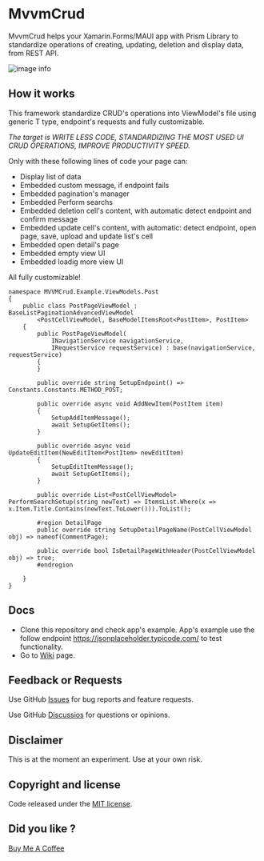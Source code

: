 # MvvmCrud
MvvmCrud helps your Xamarin.Forms/MAUI app with Prism Library to standardize operations of creating, updating, deletion and display data, from REST API.

![image info](https://img.shields.io/nuget/v/MvvmCrud.Forms.Prism)

## How it works

This framework standardize CRUD's operations into ViewModel's file using generic T type, endpoint's requests and fully customizable.

*The target is WRITE LESS CODE, STANDARDIZING THE MOST USED UI CRUD OPERATIONS, IMPROVE PRODUCTIVITY SPEED.*

Only with these following lines of code your page can:
- Display list of data
- Embedded custom message, if endpoint fails
- Embedded pagination's manager
- Embedded Perform searchs
- Embedded deletion cell's content, with automatic detect endpoint and confirm message
- Embedded update cell's content, with automatic: detect endpoint, open page, save, upload and update list's cell
- Embedded open detail's page
- Embedded empty view UI
- Embedded loadig more view UI

All fully customizable!

```
namespace MVVMCrud.Example.ViewModels.Post
{
    public class PostPageViewModel : BaseListPaginationAdvancedViewModel
        <PostCellViewModel, BaseModelItemsRoot<PostItem>, PostItem>
    {
        public PostPageViewModel(
            INavigationService navigationService,
            IRequestService requestService) : base(navigationService, requestService)
        {
        }

        public override string SetupEndpoint() => Constants.Constants.METHOD_POST;

        public override async void AddNewItem(PostItem item)
        {
            SetupAddItemMessage();
            await SetupGetItems();
        }

        public override async void UpdateEditItem(NewEditItem<PostItem> newEditItem)
        {
            SetupEditItemMessage();
            await SetupGetItems();
        }

        public override List<PostCellViewModel> PerformSearchSetup(string newText) => ItemsList.Where(x => x.Item.Title.Contains(newText.ToLower())).ToList();

        #region DetailPage
        public override string SetupDetailPageName(PostCellViewModel obj) => nameof(CommentPage);

        public override bool IsDetailPageWithHeader(PostCellViewModel obj) => true;
        #endregion

    }
}
```


## Docs

- Clone this repository and check app's example. App's example use the follow endpoint https://jsonplaceholder.typicode.com/ to test functionality.
- Go to [Wiki](https://github.com/giuseppenovielli/MvvmCrud/wiki) page.

## Feedback or Requests
Use GitHub [Issues](https://github.com/giuseppenovielli/MvvmCrud/issues) for bug reports and feature requests.

Use GitHub [Discussios](https://github.com/giuseppenovielli/MvvmCrud/discussions) for questions or opinions.


## Disclaimer

This is at the moment an experiment. Use at your own risk.

## Copyright and license
Code released under the [MIT license](https://opensource.org/licenses/MIT).

## Did you like ?
[Buy Me A Coffee](https://www.buymeacoffee.com/giuseppeDev)

